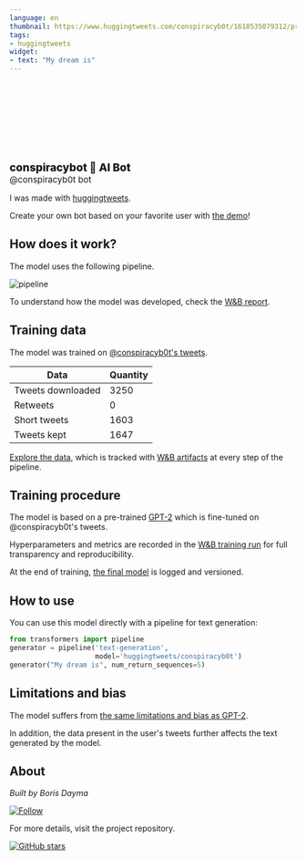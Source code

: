 ```yaml
---
language: en
thumbnail: https://www.huggingtweets.com/conspiracyb0t/1618535079312/predictions.png
tags:
- huggingtweets
widget:
- text: "My dream is"
---
```


<div>
<div style="width: 132px; height:132px; border-radius: 50%; background-size: cover; background-image: url('https://pbs.twimg.com/profile_images/1381333613585727489/KjV-Te29_400x400.jpg')">
</div>
<div style="margin-top: 8px; font-size: 19px; font-weight: 800">conspiracybot 🤖 AI Bot </div>
<div style="font-size: 15px">@conspiracyb0t bot</div>
</div>

I was made with [huggingtweets](https://github.com/borisdayma/huggingtweets).

Create your own bot based on your favorite user with [the demo](https://colab.research.google.com/github/borisdayma/huggingtweets/blob/master/huggingtweets-demo.ipynb)!

## How does it work?

The model uses the following pipeline.

![pipeline](https://github.com/borisdayma/huggingtweets/blob/master/img/pipeline.png?raw=true)

To understand how the model was developed, check the [W&B report](https://wandb.ai/wandb/huggingtweets/reports/HuggingTweets-Train-a-Model-to-Generate-Tweets--VmlldzoxMTY5MjI).

## Training data

The model was trained on [@conspiracyb0t's tweets](https://twitter.com/conspiracyb0t).

| Data | Quantity |
| --- | --- |
| Tweets downloaded | 3250 |
| Retweets | 0 |
| Short tweets | 1603 |
| Tweets kept | 1647 |

[Explore the data](https://wandb.ai/wandb/huggingtweets/runs/1nfdu4jd/artifacts), which is tracked with [W&B artifacts](https://docs.wandb.com/artifacts) at every step of the pipeline.

## Training procedure

The model is based on a pre-trained [GPT-2](https://huggingface.co/gpt2) which is fine-tuned on @conspiracyb0t's tweets.

Hyperparameters and metrics are recorded in the [W&B training run](https://wandb.ai/wandb/huggingtweets/runs/25ymtdbi) for full transparency and reproducibility.

At the end of training, [the final model](https://wandb.ai/wandb/huggingtweets/runs/25ymtdbi/artifacts) is logged and versioned.

## How to use

You can use this model directly with a pipeline for text generation:

```python
from transformers import pipeline
generator = pipeline('text-generation',
                     model='huggingtweets/conspiracyb0t')
generator("My dream is", num_return_sequences=5)
```

## Limitations and bias

The model suffers from [the same limitations and bias as GPT-2](https://huggingface.co/gpt2#limitations-and-bias).

In addition, the data present in the user's tweets further affects the text generated by the model.

## About

*Built by Boris Dayma*

[![Follow](https://img.shields.io/twitter/follow/borisdayma?style=social)](https://twitter.com/intent/follow?screen_name=borisdayma)

For more details, visit the project repository.

[![GitHub stars](https://img.shields.io/github/stars/borisdayma/huggingtweets?style=social)](https://github.com/borisdayma/huggingtweets)
